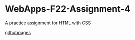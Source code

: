 # WebApps-F22-Assignment-4
A practice assignment for HTML with CSS

[githubpages](https://github.com/44-563-Web-Apps-F22/44563-webapps-assignment-4-saipuneet/settings/pages)
